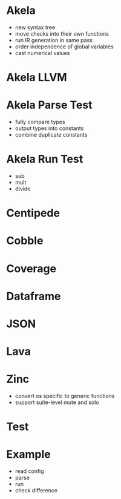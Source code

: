 # Akela
* new syntax tree
* move checks into their own functions
* run IR generation in same pass
* order independence of global variables
* cast numerical values

# Akela LLVM

# Akela Parse Test
* fully compare types
* output types into constants
* combine duplicate constants

# Akela Run Test
* sub
* mult
* divide

# Centipede

# Cobble

# Coverage

# Dataframe

# JSON

# Lava

# Zinc
* convert os specific to generic functions
* support suite-level mute and solo

# Test

# Example
* read config
* parse
* run
* check difference
